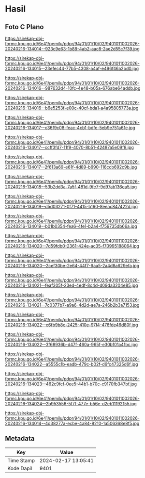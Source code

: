 # Hasil

## Foto C Plano

https://sirekap-obj-formc.kpu.go.id/6e41/pemilu/pdpr/94/01/01/10/02/9401011002026-20240216-134014--923c9e63-1b88-4ab2-aac8-2ae2d55c7f39.jpg

https://sirekap-obj-formc.kpu.go.id/6e41/pemilu/pdpr/94/01/01/10/02/9401011002026-20240216-134015--23efec44-77b5-4308-a4af-e496f46a2bd0.jpg

https://sirekap-obj-formc.kpu.go.id/6e41/pemilu/pdpr/94/01/01/10/02/9401011002026-20240216-134016--987632d4-10fc-4e48-b05a-676abe64addb.jpg

https://sirekap-obj-formc.kpu.go.id/6e41/pemilu/pdpr/94/01/01/10/02/9401011002026-20240216-134016--b6e5253f-e00c-40cf-bda1-a4a95805773a.jpg

https://sirekap-obj-formc.kpu.go.id/6e41/pemilu/pdpr/94/01/01/10/02/9401011002026-20240216-134017--c36f9c08-feac-4cb1-bdfe-5eb9e751a61e.jpg

https://sirekap-obj-formc.kpu.go.id/6e41/pemilu/pdpr/94/01/01/10/02/9401011002026-20240216-134017--ccff3fd7-11f9-4070-8b51-42487a5e09f8.jpg

https://sirekap-obj-formc.kpu.go.id/6e41/pemilu/pdpr/94/01/01/10/02/9401011002026-20240216-134017--2f613a69-e61f-4d89-b690-116ccb692c9b.jpg

https://sirekap-obj-formc.kpu.go.id/6e41/pemilu/pdpr/94/01/01/10/02/9401011002026-20240216-134018--53b2dd3a-7a5f-481d-9fe7-9d97ab136ea5.jpg

https://sirekap-obj-formc.kpu.go.id/6e41/pemilu/pdpr/94/01/01/10/02/9401011002026-20240216-134019--d5d03271-0f71-4415-b160-8eeac847422d.jpg

https://sirekap-obj-formc.kpu.go.id/6e41/pemilu/pdpr/94/01/01/10/02/9401011002026-20240216-134019--b01b0354-fea6-4fe1-b2a4-f759735db66a.jpg

https://sirekap-obj-formc.kpu.go.id/6e41/pemilu/pdpr/94/01/01/10/02/9401011002026-20240216-134020--7d59fdb0-2361-424e-ac35-f70995188064.jpg

https://sirekap-obj-formc.kpu.go.id/6e41/pemilu/pdpr/94/01/01/10/02/9401011002026-20240216-134020--2cef30be-2e64-44f7-9aa5-2a4d8a629efa.jpg

https://sirekap-obj-formc.kpu.go.id/6e41/pemilu/pdpr/94/01/01/10/02/9401011002026-20240216-134021--feaf305f-23ed-4edf-8c4d-d09da3204e85.jpg

https://sirekap-obj-formc.kpu.go.id/6e41/pemilu/pdpr/94/01/01/10/02/9401011002026-20240216-134021--7c0377b7-a9a6-4d2d-ae7a-246b2b3a7153.jpg

https://sirekap-obj-formc.kpu.go.id/6e41/pemilu/pdpr/94/01/01/10/02/9401011002026-20240216-134022--c6fb9b8c-2425-410e-97f4-476fde46d80f.jpg

https://sirekap-obj-formc.kpu.go.id/6e41/pemilu/pdpr/94/01/01/10/02/9401011002026-20240216-134022--3f68936b-d47f-460a-965f-e30b101a41bc.jpg

https://sirekap-obj-formc.kpu.go.id/6e41/pemilu/pdpr/94/01/01/10/02/9401011002026-20240216-134022--a5555c1b-eadb-479c-b02f-d6fc47325d6f.jpg

https://sirekap-obj-formc.kpu.go.id/6e41/pemilu/pdpr/94/01/01/10/02/9401011002026-20240216-134023--462c9fcf-0ee5-44b1-b70c-c9170fb347bf.jpg

https://sirekap-obj-formc.kpu.go.id/6e41/pemilu/pdpr/94/01/01/10/02/9401011002026-20240216-134024--2b953556-5f7f-477e-b56e-d2eb11192155.jpg

https://sirekap-obj-formc.kpu.go.id/6e41/pemilu/pdpr/94/01/01/10/02/9401011002026-20240216-134014--4d38277a-ecbe-4a84-8210-1a506368e8f5.jpg


## Metadata

| Key        | Value               |
| ---------- | ------------------- |
| Time Stamp | 2024-02-17 13:05:41 |
| Kode Dapil | 9401                |



